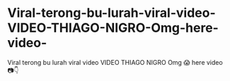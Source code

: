# Viral-terong-bu-lurah-viral-video-VIDEO-THIAGO-NIGRO-Omg-here-video-
Viral terong bu lurah viral video VIDEO THIAGO NIGRO Omg 😱 here video 📷👇
